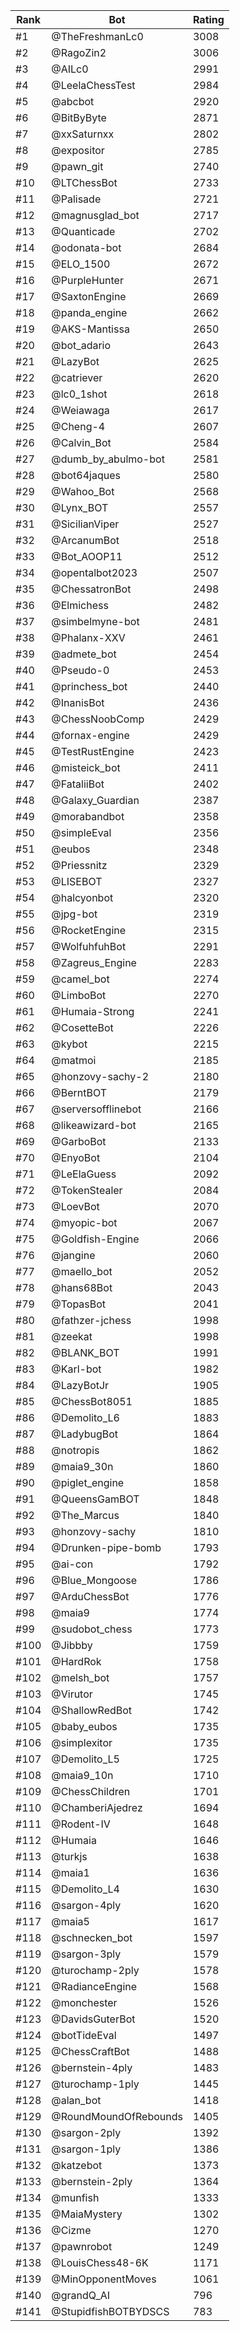 Rank|Bot|Rating
---|---|---
#1|@TheFreshmanLc0|3008
#2|@RagoZin2|3006
#3|@AILc0|2991
#4|@LeelaChessTest|2984
#5|@abcbot|2920
#6|@BitByByte|2871
#7|@xxSaturnxx|2802
#8|@expositor|2785
#9|@pawn_git|2740
#10|@LTChessBot|2733
#11|@Palisade|2721
#12|@magnusglad_bot|2717
#13|@Quanticade|2702
#14|@odonata-bot|2684
#15|@ELO_1500|2672
#16|@PurpleHunter|2671
#17|@SaxtonEngine|2669
#18|@panda_engine|2662
#19|@AKS-Mantissa|2650
#20|@bot_adario|2643
#21|@LazyBot|2625
#22|@catriever|2620
#23|@lc0_1shot|2618
#24|@Weiawaga|2617
#25|@Cheng-4|2607
#26|@Calvin_Bot|2584
#27|@dumb_by_abulmo-bot|2581
#28|@bot64jaques|2580
#29|@Wahoo_Bot|2568
#30|@Lynx_BOT|2557
#31|@SicilianViper|2527
#32|@ArcanumBot|2518
#33|@Bot_AOOP11|2512
#34|@opentalbot2023|2507
#35|@ChessatronBot|2498
#36|@Elmichess|2482
#37|@simbelmyne-bot|2481
#38|@Phalanx-XXV|2461
#39|@admete_bot|2454
#40|@Pseudo-0|2453
#41|@princhess_bot|2440
#42|@InanisBot|2436
#43|@ChessNoobComp|2429
#44|@fornax-engine|2429
#45|@TestRustEngine|2423
#46|@misteick_bot|2411
#47|@FataliiBot|2402
#48|@Galaxy_Guardian|2387
#49|@morabandbot|2358
#50|@simpleEval|2356
#51|@eubos|2348
#52|@Priessnitz|2329
#53|@LISEBOT|2327
#54|@halcyonbot|2320
#55|@jpg-bot|2319
#56|@RocketEngine|2315
#57|@WolfuhfuhBot|2291
#58|@Zagreus_Engine|2283
#59|@camel_bot|2274
#60|@LimboBot|2270
#61|@Humaia-Strong|2241
#62|@CosetteBot|2226
#63|@kybot|2215
#64|@matmoi|2185
#65|@honzovy-sachy-2|2180
#66|@BerntBOT|2179
#67|@serversofflinebot|2166
#68|@likeawizard-bot|2165
#69|@GarboBot|2133
#70|@EnyoBot|2104
#71|@LeElaGuess|2092
#72|@TokenStealer|2084
#73|@LoevBot|2070
#74|@myopic-bot|2067
#75|@Goldfish-Engine|2066
#76|@jangine|2060
#77|@maello_bot|2052
#78|@hans68Bot|2043
#79|@TopasBot|2041
#80|@fathzer-jchess|1998
#81|@zeekat|1998
#82|@BLANK_BOT|1991
#83|@Karl-bot|1982
#84|@LazyBotJr|1905
#85|@ChessBot8051|1885
#86|@Demolito_L6|1883
#87|@LadybugBot|1864
#88|@notropis|1862
#89|@maia9_30n|1860
#90|@piglet_engine|1858
#91|@QueensGamBOT|1848
#92|@The_Marcus|1840
#93|@honzovy-sachy|1810
#94|@Drunken-pipe-bomb|1793
#95|@ai-con|1792
#96|@Blue_Mongoose|1786
#97|@ArduChessBot|1776
#98|@maia9|1774
#99|@sudobot_chess|1773
#100|@Jibbby|1759
#101|@HardRok|1758
#102|@melsh_bot|1757
#103|@Virutor|1745
#104|@ShallowRedBot|1742
#105|@baby_eubos|1735
#106|@simplexitor|1735
#107|@Demolito_L5|1725
#108|@maia9_10n|1710
#109|@ChessChildren|1701
#110|@ChamberiAjedrez|1694
#111|@Rodent-IV|1648
#112|@Humaia|1646
#113|@turkjs|1638
#114|@maia1|1636
#115|@Demolito_L4|1630
#116|@sargon-4ply|1620
#117|@maia5|1617
#118|@schnecken_bot|1597
#119|@sargon-3ply|1579
#120|@turochamp-2ply|1578
#121|@RadianceEngine|1568
#122|@monchester|1526
#123|@DavidsGuterBot|1520
#124|@botTideEval|1497
#125|@ChessCraftBot|1488
#126|@bernstein-4ply|1483
#127|@turochamp-1ply|1445
#128|@alan_bot|1418
#129|@RoundMoundOfRebounds|1405
#130|@sargon-2ply|1392
#131|@sargon-1ply|1386
#132|@katzebot|1373
#133|@bernstein-2ply|1364
#134|@munfish|1333
#135|@MaiaMystery|1302
#136|@Cizme|1270
#137|@pawnrobot|1249
#138|@LouisChess48-6K|1171
#139|@MinOpponentMoves|1061
#140|@grandQ_AI|796
#141|@StupidfishBOTBYDSCS|783
